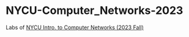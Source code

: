 # NYCU-Computer_Networks-2023

Labs of [NYCU Intro. to Computer Networks (2023 Fall)](<https://timetable.nycu.edu.tw/?r=main/crsoutline&Acy=112&Sem=1&CrsNo=515510&lang=zh-tw>)
